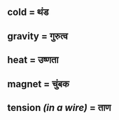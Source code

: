 ## cold = थंड

## gravity = गुरुत्व

## heat = उष्णता

## magnet = चुंबक

## tension *(in a wire)* = ताण

